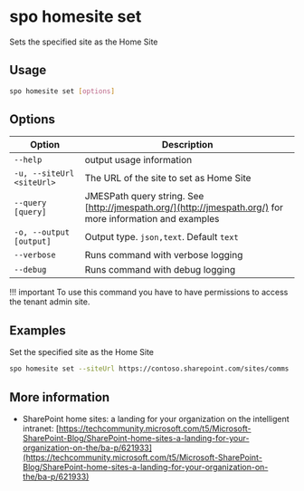 # spo homesite set

Sets the specified site as the Home Site

## Usage

```sh
spo homesite set [options]
```

## Options

Option|Description
------|-----------
`--help`|output usage information
`-u, --siteUrl <siteUrl>`|The URL of the site to set as Home Site
`--query [query]`|JMESPath query string. See [http://jmespath.org/](http://jmespath.org/) for more information and examples
`-o, --output [output]`|Output type. `json,text`. Default `text`
`--verbose`|Runs command with verbose logging
`--debug`|Runs command with debug logging

!!! important
    To use this command you have to have permissions to access the tenant admin site.

## Examples

Set the specified site as the Home Site

```sh
spo homesite set --siteUrl https://contoso.sharepoint.com/sites/comms
```

## More information

- SharePoint home sites: a landing for your organization on the intelligent intranet: [https://techcommunity.microsoft.com/t5/Microsoft-SharePoint-Blog/SharePoint-home-sites-a-landing-for-your-organization-on-the/ba-p/621933](https://techcommunity.microsoft.com/t5/Microsoft-SharePoint-Blog/SharePoint-home-sites-a-landing-for-your-organization-on-the/ba-p/621933)